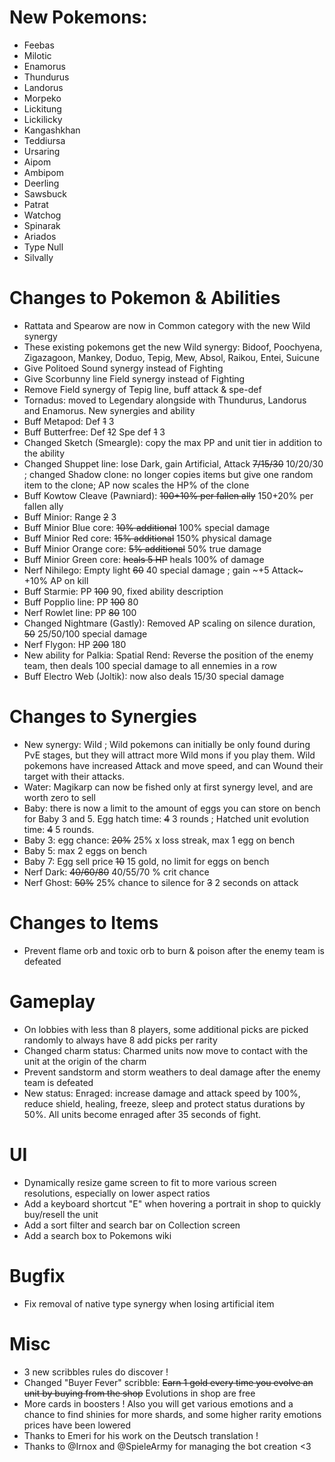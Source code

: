 # New Pokemons:

- Feebas
- Milotic
- Enamorus
- Thundurus
- Landorus
- Morpeko
- Lickitung
- Lickilicky
- Kangashkhan
- Teddiursa
- Ursaring
- Aipom
- Ambipom
- Deerling
- Sawsbuck
- Patrat
- Watchog
- Spinarak
- Ariados
- Type Null
- Silvally

# Changes to Pokemon & Abilities

- Rattata and Spearow are now in Common category with the new Wild synergy
- These existing pokemons get the new Wild synergy: Bidoof, Poochyena, Zigazagoon, Mankey, Doduo, Tepig, Mew, Absol, Raikou, Entei, Suicune
- Give Politoed Sound synergy instead of Fighting
- Give Scorbunny line Field synergy instead of Fighting
- Remove Field synergy of Tepig line, buff attack & spe-def
- Tornadus: moved to Legendary alongside with Thundurus, Landorus and Enamorus. New synergies and ability
- Buff Metapod: Def ~~1~~ 3
- Buff Butterfree: Def ~~1~~2 Spe def ~~1~~ 3
- Changed Sketch (Smeargle): copy the max PP and unit tier in addition to the ability
- Changed Shuppet line: lose Dark, gain Artificial, Attack ~~7/15/30~~ 10/20/30 ; changed Shadow clone: no longer copies items but give one random item to the clone; AP now scales the HP% of the clone
- Buff Kowtow Cleave (Pawniard): ~~100+10% per fallen ally~~ 150+20% per fallen ally
- Buff Minior: Range ~~2~~ 3
- Buff Minior Blue core: ~~10% additional~~ 100% special damage
- Buff Minior Red core: ~~15% additional~~ 150% physical damage
- Buff Minior Orange core: ~~5% additional~~ 50% true damage
- Buff Minior Green core: ~~heals 5 HP~~ heals 100% of damage
- Nerf Nihilego: Empty light ~~60~~ 40 special damage ; gain ~+5 Attack~ +10% AP on kill
- Buff Starmie: PP ~~100~~ 90, fixed ability description
- Buff Popplio line: PP ~~100~~ 80
- Nerf Rowlet line: PP ~~80~~ 100
- Changed Nightmare (Gastly): Removed AP scaling on silence duration, ~~50~~ 25/50/100 special damage
- Nerf Flygon: HP ~~200~~ 180
- New ability for Palkia: Spatial Rend: Reverse the position of the enemy team, then deals 100 special damage to all ennemies in a row
- Buff Electro Web (Joltik): now also deals 15/30 special damage

# Changes to Synergies

- New synergy: Wild ; Wild pokemons can initially be only found during PvE stages, but they will attract more Wild mons if you play them. Wild pokemons have increased Attack and move speed, and can Wound their target with their attacks.
- Water: Magikarp can now be fished only at first synergy level, and are worth zero to sell
- Baby: there is now a limit to the amount of eggs you can store on bench for Baby 3 and 5. Egg hatch time: ~~4~~ 3 rounds ; Hatched unit evolution time: ~~4~~ 5 rounds.
- Baby 3: egg chance: ~~20%~~ 25% x loss streak, max 1 egg on bench
- Baby 5: max 2 eggs on bench
- Baby 7: Egg sell price ~~10~~ 15 gold, no limit for eggs on bench
- Nerf Dark: ~~40/60/80~~ 40/55/70 % crit chance
- Nerf Ghost: ~~50%~~ 25% chance to silence for ~~3~~ 2 seconds on attack

# Changes to Items

- Prevent flame orb and toxic orb to burn & poison after the enemy team is defeated

# Gameplay

- On lobbies with less than 8 players, some additional picks are picked randomly to always have 8 add picks per rarity
- Changed charm status: Charmed units now move to contact with the unit at the origin of the charm
- Prevent sandstorm and storm weathers to deal damage after the enemy team is defeated
- New status: Enraged: increase damage and attack speed by 100%, reduce shield, healing, freeze, sleep and protect status durations by 50%. All units become enraged after 35 seconds of fight.

# UI

- Dynamically resize game screen to fit to more various screen resolutions, especially on lower aspect ratios
- Add a keyboard shortcut "E" when hovering a portrait in shop to quickly buy/resell the unit
- Add a sort filter and search bar on Collection screen
- Add a search box to Pokemons wiki

# Bugfix

- Fix removal of native type synergy when losing artificial item

# Misc

- 3 new scribbles rules do discover !
- Changed "Buyer Fever" scribble: ~~Earn 1 gold every time you evolve an unit by buying from the shop~~ Evolutions in shop are free
- More cards in boosters ! Also you will get various emotions and a chance to find shinies for more shards, and some higher rarity emotions prices have been lowered
- Thanks to Emeri for his work on the Deutsch translation !
- Thanks to @Irnox and @SpieleArmy for managing the bot creation <3
